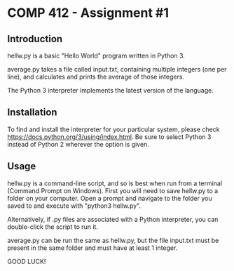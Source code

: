# COMP 412 - Assignment #1

## Introduction

hellw.py is a basic "Hello World" program written in Python 3. 

average.py takes a file called input.txt, containing multiple integers
(one per line), and calculates and prints the average of those integers.

The Python 3 interpreter implements the latest version of the language.

## Installation

To find and install the interpreter for your particular system,
please check <https://docs.python.org/3/using/index.html>.
Be sure to select Python 3 instead of Python 2 wherever the
option is given.

## Usage
hellw.py is a command-line script, and so is best when run from a
terminal (Command Prompt on Windows). First you will need to save
hellw.py to a folder on your computer. Open a prompt and navigate
to the folder you saved to and execute with "python3 hellw.py".

Alternatively, if .py files are associated with a Python
interpreter, you can double-click the script to run it.

average.py can be run the same as hellw.py, but the file input.txt
must be present in the same folder and must have at least 1 integer.


GOOD LUCK!
